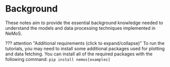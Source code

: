 # Background

These notes aim to provide the essential background knowledge needed to understand the models and data processing techniques implemented in NeMoS.

??? attention "Additional requirements (click to expand/collapse)"
    To run the tutorials, you may need to install some additional packages used for plotting and data fetching.
    You can install all of the required packages with the following command:
    ```
    pip install nemos[examples]
    ```